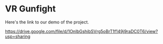 # VR Gunfight

Here's the link to our demo of the project.

https://drive.google.com/file/d/1OnIbGshibSVrg5oBrT1f149j9raDC0T6/view?usp=sharing

